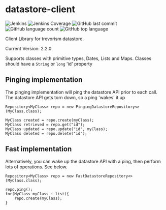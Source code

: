 # datastore-client
![Jenkins](https://img.shields.io/jenkins/build/http/trevorism-build.eastus.cloudapp.azure.com/datastore-client)
![Jenkins Coverage](https://img.shields.io/jenkins/coverage/jacoco/http/trevorism-build.eastus.cloudapp.azure.com/datastore-client)
![GitHub last commit](https://img.shields.io/github/last-commit/trevorism/datastore-client)
![GitHub language count](https://img.shields.io/github/languages/count/trevorism/datastore-client)
![GitHub top language](https://img.shields.io/github/languages/top/trevorism/datastore-client)

Client Library for trevorism datastore.

Current Version: 2.2.0

Supports classes with primitive types, Dates, Lists and Maps. Classes should have a `String` or `long` 'id' property


## Pinging implementation
The pinging implementation will ping the datastore API prior to each call.
The datastore API gets torn down, so a ping 'wakes' it up
```
Repository<MyClass> repo = new PingingDatastoreRepository<>(MyClass.class);

MyClass created = repo.create(myClass);
MyClass retrieved = repo.get("id");
MyClass updated = repo.update("id", myClass);
MyClass deleted = repo.delete("id");

```

## Fast implementation
Alternatively, you can wake up the datastore API with a ping, then perform
lots of operations. See below.
```
Repository<MyClass> repo = new FastDatastoreRepository<>(MyClass.class);

repo.ping();
for(MyClass myClass : list){
    repo.create(myClass);
}

```

